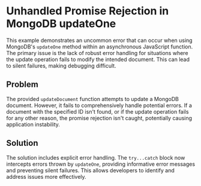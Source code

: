 # Unhandled Promise Rejection in MongoDB updateOne

This example demonstrates an uncommon error that can occur when using MongoDB's `updateOne` method within an asynchronous JavaScript function.  The primary issue is the lack of robust error handling for situations where the update operation fails to modify the intended document. This can lead to silent failures, making debugging difficult.

## Problem
The provided `updateDocument` function attempts to update a MongoDB document. However, it fails to comprehensively handle potential errors.  If a document with the specified ID isn't found, or if the update operation fails for any other reason, the promise rejection isn't caught, potentially causing application instability.

## Solution
The solution includes explicit error handling. The `try...catch` block now intercepts errors thrown by `updateOne`, providing informative error messages and preventing silent failures.  This allows developers to identify and address issues more effectively.